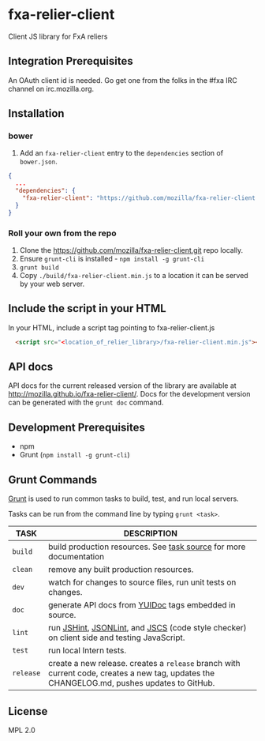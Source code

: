 # fxa-relier-client

Client JS library for FxA reliers

## Integration Prerequisites
An OAuth client id is needed. Go get one from the folks in the #fxa IRC channel on irc.mozilla.org.

## Installation

### bower
1. Add an `fxa-relier-client` entry to the `dependencies` section of `bower.json`.

```json
{
  ...
  "dependencies": {
    "fxa-relier-client": "https://github.com/mozilla/fxa-relier-client.git#<latest_version>"
  }
}
```

### Roll your own from the repo
1. Clone the https://github.com/mozilla/fxa-relier-client.git repo locally.
2. Ensure `grunt-cli` is installed - `npm install -g grunt-cli`
3. `grunt build`
4. Copy `./build/fxa-relier-client.min.js` to a location it can be served by your web server.

## Include the script in your HTML
In your HTML, include a script tag pointing to fxa-relier-client.js
```html
  <script src="<location_of_relier_library>/fxa-relier-client.min.js"></script>
```

## API docs
API docs for the current released version of the library are available at http://mozilla.github.io/fxa-relier-client/. Docs for the development version can be generated with the `grunt doc` command.

## Development Prerequisites

* npm
* Grunt (`npm install -g grunt-cli`)

## Grunt Commands

[Grunt](http://gruntjs.com/) is used to run common tasks to build, test, and run local servers.

Tasks can be run from the command line by typing `grunt <task>`.

| TASK | DESCRIPTION |
|------|-------------|
| `build` | build production resources. See [task source](https://github.com/mozilla/fxa-relier-client/blob/edbfb4acc1bb7977af679bd7fa7db6b164d09767/Gruntfile.js#L21) for more documentation |
| `clean` | remove any built production resources. |
| `dev` | watch for changes to source files, run unit tests on changes. |
| `doc` | generate API docs from [YUIDoc](http://yui.github.io/yuidoc/) tags embedded in source. |
| `lint` | run [JSHint](http://jshint.com/docs/), [JSONLint](http://jsonlint.com/), and [JSCS](https://www.npmjs.com/package/jscs) (code style checker) on client side and testing JavaScript. |
| `test` | run local Intern tests. |
| `release` | create a new release. creates a `release` branch with current code, creates a new tag, updates the CHANGELOG.md, pushes updates to GitHub. |

## License

MPL 2.0
